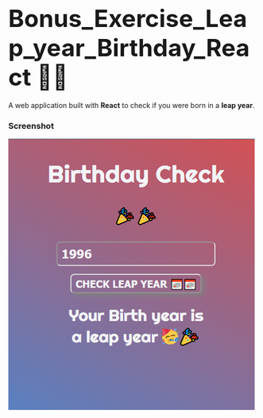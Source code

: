 # <span style="font-size:3rem"> **Bonus_Exercise_Leap_year_Birthday_React 🎉🎉** </span>

A web application built with **React** to check if you were born in a **leap year**.

### Screenshot
![](/birthday.PNG)
